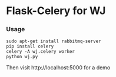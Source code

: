 # Flask-Celery for WJ

### Usage

    sudo apt-get install rabbitmq-server
    pip install celery
    celery -A wj.celery worker
    python wj.py

Then visit http://localhost:5000 for a demo
